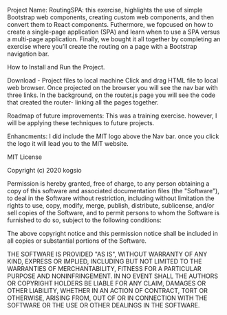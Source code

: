 Project Name: RoutingSPA: this exercise, highlights the use of simple Bootstrap web components, creating custom web components, and then convert them to React components. Futhermore, we fopcused on how to create a single-page application (SPA) and learn when to use a SPA versus a multi-page application. Finally, we bought it all together by completing an exercise where you’ll create the routing on a page with a Bootstrap navigation bar.

How to Install and Run the Project.

Download - Project files to local machine Click and drag HTML file to local web browser. Once projected on the browser you will see the nav bar with three links. In the background, on the router.js page you will see the code that created the router- linking all the pages together. 

Roadmap of future improvements: This was a training exercise. however, I will be applying these techniques to future projects. 

Enhancments: I did include the MIT logo above the Nav bar. once you click the logo it will lead you to the MIT website. 

MIT License

Copyright (c) 2020 kogsio

Permission is hereby granted, free of charge, to any person obtaining a copy of this software and associated documentation files (the "Software"), to deal in the Software without restriction, including without limitation the rights to use, copy, modify, merge, publish, distribute, sublicense, and/or sell copies of the Software, and to permit persons to whom the Software is furnished to do so, subject to the following conditions:

The above copyright notice and this permission notice shall be included in all copies or substantial portions of the Software.

THE SOFTWARE IS PROVIDED "AS IS", WITHOUT WARRANTY OF ANY KIND, EXPRESS OR IMPLIED, INCLUDING BUT NOT LIMITED TO THE WARRANTIES OF MERCHANTABILITY, FITNESS FOR A PARTICULAR PURPOSE AND NONINFRINGEMENT. IN NO EVENT SHALL THE AUTHORS OR COPYRIGHT HOLDERS BE LIABLE FOR ANY CLAIM, DAMAGES OR OTHER LIABILITY, WHETHER IN AN ACTION OF CONTRACT, TORT OR OTHERWISE, ARISING FROM, OUT OF OR IN CONNECTION WITH THE SOFTWARE OR THE USE OR OTHER DEALINGS IN THE SOFTWARE.
